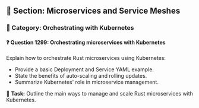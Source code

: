## 📘 Section: Microservices and Service Meshes  
### 🔹 Category: Orchestrating with Kubernetes  
#### ❓ Question 1299: Orchestrating microservices with Kubernetes

Explain how to orchestrate Rust microservices using Kubernetes:

- Provide a basic Deployment and Service YAML example.
- State the benefits of auto-scaling and rolling updates.
- Summarize Kubernetes' role in microservice management.

🔧 **Task:** Outline the main ways to manage and scale Rust microservices with Kubernetes.

